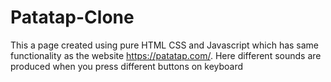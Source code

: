 # Patatap-Clone
This a page created using pure HTML CSS and Javascript which has same functionality as the website https://patatap.com/. Here different sounds are produced when you press different buttons on keyboard
